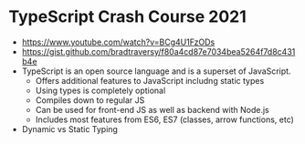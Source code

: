 # TypeScript Crash Course 2021

* <https://www.youtube.com/watch?v=BCg4U1FzODs>
* <https://gist.github.com/bradtraversy/f80a4cd87e7034bea5264f7d8c431b4e>
* TypeScript is an open source language and is a superset of JavaScript.
  * Offers additional features to JavaScript includng static types
  * Using types is completely optional
  * Compiles down to regular JS
  * Can be used for front-end JS as well as backend with Node.js
  * Includes most features from ES6, ES7 (classes, arrow functions, etc)
* Dynamic vs Static Typing
